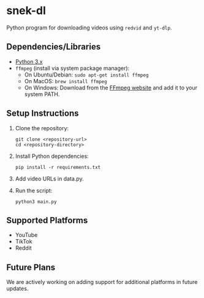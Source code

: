 # snek-dl

Python program for downloading videos using `redvid` and `yt-dlp`.

## Dependencies/Libraries

- [Python 3.x](https://www.python.org/downloads/)
- `ffmpeg` (install via system package manager):
  - On Ubuntu/Debian: `sudo apt-get install ffmpeg`
  - On MacOS: `brew install ffmpeg`
  - On Windows: Download from the [FFmpeg website](https://ffmpeg.org/download.html) and add it to your system PATH.

## Setup Instructions

1. Clone the repository:
	```
	git clone <repository-url>
	cd <repository-directory>
	```

2. Install Python dependencies:
	```
	pip install -r requirements.txt
	```

3. Add video URLs in data.py.

4. Run the script:
	```
	python3 main.py
	```

## Supported Platforms
  - YouTube
  - TikTok
  - Reddit

## Future Plans

We are actively working on adding support for additional platforms in future updates.